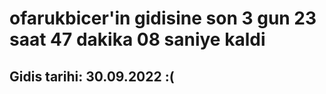 # ofarukbicer'in gidisine son 3 gun 23 saat 47 dakika 08 saniye kaldi

## Gidis tarihi: 30.09.2022 :(
